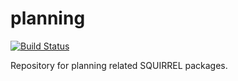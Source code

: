 planning
========
[![Build Status](https://magnum.travis-ci.com/squirrel-project/planning.svg?token=3yXoCRsCegowgzzpPuqw)](https://magnum.travis-ci.com/squirrel-project/planning)

Repository for planning related SQUIRREL packages.
